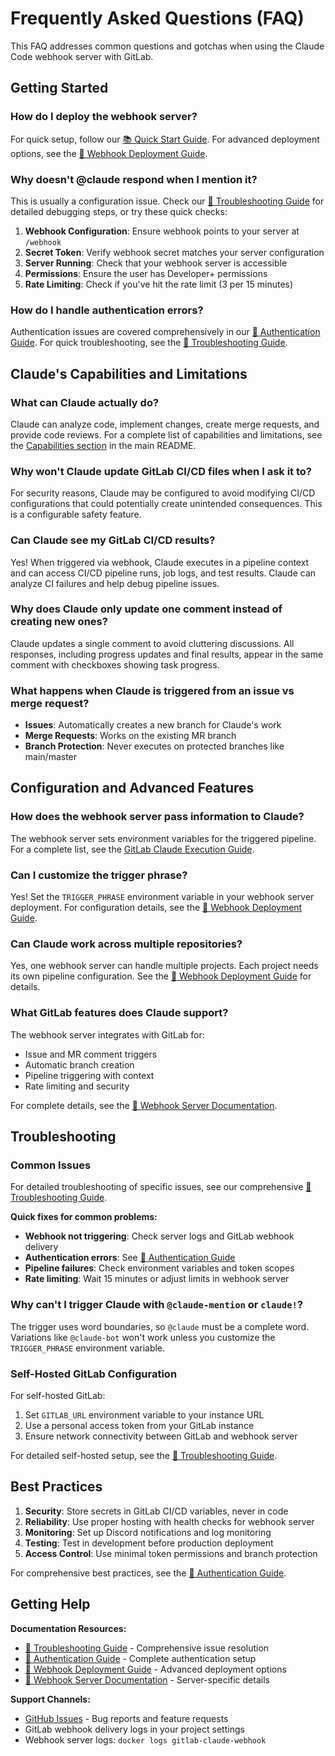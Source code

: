 # Frequently Asked Questions (FAQ)

This FAQ addresses common questions and gotchas when using the Claude Code webhook server with GitLab.

## Getting Started

### How do I deploy the webhook server?

For quick setup, follow our [📚 Quick Start Guide](docs/QUICK_START.md). For advanced deployment options, see the [🚀 Webhook Deployment Guide](docs/WEBHOOK_DEPLOYMENT.md).

### Why doesn't @claude respond when I mention it?

This is usually a configuration issue. Check our [🔧 Troubleshooting Guide](docs/TROUBLESHOOTING.md) for detailed debugging steps, or try these quick checks:

1. **Webhook Configuration**: Ensure webhook points to your server at `/webhook`
2. **Secret Token**: Verify webhook secret matches your server configuration
3. **Server Running**: Check that your webhook server is accessible
4. **Permissions**: Ensure the user has Developer+ permissions
5. **Rate Limiting**: Check if you've hit the rate limit (3 per 15 minutes)

### How do I handle authentication errors?

Authentication issues are covered comprehensively in our [🔐 Authentication Guide](docs/AUTHENTICATION_GUIDE.md). For quick troubleshooting, see the [🔧 Troubleshooting Guide](docs/TROUBLESHOOTING.md#authentication-issues).

## Claude's Capabilities and Limitations

### What can Claude actually do?

Claude can analyze code, implement changes, create merge requests, and provide code reviews. For a complete list of capabilities and limitations, see the [Capabilities section](README.md#capabilities-and-limitations) in the main README.

### Why won't Claude update GitLab CI/CD files when I ask it to?

For security reasons, Claude may be configured to avoid modifying CI/CD configurations that could potentially create unintended consequences. This is a configurable safety feature.

### Can Claude see my GitLab CI/CD results?

Yes! When triggered via webhook, Claude executes in a pipeline context and can access CI/CD pipeline runs, job logs, and test results. Claude can analyze CI failures and help debug pipeline issues.

### Why does Claude only update one comment instead of creating new ones?

Claude updates a single comment to avoid cluttering discussions. All responses, including progress updates and final results, appear in the same comment with checkboxes showing task progress.

### What happens when Claude is triggered from an issue vs merge request?

- **Issues**: Automatically creates a new branch for Claude's work
- **Merge Requests**: Works on the existing MR branch
- **Branch Protection**: Never executes on protected branches like main/master

## Configuration and Advanced Features

### How does the webhook server pass information to Claude?

The webhook server sets environment variables for the triggered pipeline. For a complete list, see the [GitLab Claude Execution Guide](docs/GITLAB_CLAUDE_EXECUTION_GUIDE.md).

### Can I customize the trigger phrase?

Yes! Set the `TRIGGER_PHRASE` environment variable in your webhook server deployment. For configuration details, see the [🚀 Webhook Deployment Guide](docs/WEBHOOK_DEPLOYMENT.md).

### Can Claude work across multiple repositories?

Yes, one webhook server can handle multiple projects. Each project needs its own pipeline configuration. See the [🚀 Webhook Deployment Guide](docs/WEBHOOK_DEPLOYMENT.md#multi-project-setup) for details.

### What GitLab features does Claude support?

The webhook server integrates with GitLab for:

- Issue and MR comment triggers
- Automatic branch creation
- Pipeline triggering with context
- Rate limiting and security

For complete details, see the [🦊 Webhook Server Documentation](gitlab-app/README.md).

## Troubleshooting

### Common Issues

For detailed troubleshooting of specific issues, see our comprehensive [🔧 Troubleshooting Guide](docs/TROUBLESHOOTING.md).

**Quick fixes for common problems:**

- **Webhook not triggering**: Check server logs and GitLab webhook delivery
- **Authentication errors**: See [🔐 Authentication Guide](docs/AUTHENTICATION_GUIDE.md)
- **Pipeline failures**: Check environment variables and token scopes
- **Rate limiting**: Wait 15 minutes or adjust limits in webhook server

### Why can't I trigger Claude with `@claude-mention` or `claude!`?

The trigger uses word boundaries, so `@claude` must be a complete word. Variations like `@claude-bot` won't work unless you customize the `TRIGGER_PHRASE` environment variable.

### Self-Hosted GitLab Configuration

For self-hosted GitLab:

1. Set `GITLAB_URL` environment variable to your instance URL
2. Use a personal access token from your GitLab instance
3. Ensure network connectivity between GitLab and webhook server

For detailed self-hosted setup, see the [🔧 Troubleshooting Guide](docs/TROUBLESHOOTING.md#self-hosted-gitlab).

## Best Practices

1. **Security**: Store secrets in GitLab CI/CD variables, never in code
2. **Reliability**: Use proper hosting with health checks for webhook server
3. **Monitoring**: Set up Discord notifications and log monitoring
4. **Testing**: Test in development before production deployment
5. **Access Control**: Use minimal token permissions and branch protection

For comprehensive best practices, see the [🔐 Authentication Guide](docs/AUTHENTICATION_GUIDE.md#security-best-practices).

## Getting Help

**Documentation Resources:**

- [🔧 Troubleshooting Guide](docs/TROUBLESHOOTING.md) - Comprehensive issue resolution
- [🔐 Authentication Guide](docs/AUTHENTICATION_GUIDE.md) - Complete authentication setup
- [🚀 Webhook Deployment Guide](docs/WEBHOOK_DEPLOYMENT.md) - Advanced deployment options
- [🦊 Webhook Server Documentation](gitlab-app/README.md) - Server-specific details

**Support Channels:**

- [GitHub Issues](https://github.com/hyperremix/claude-code-for-gitlab/issues) - Bug reports and feature requests
- GitLab webhook delivery logs in your project settings
- Webhook server logs: `docker logs gitlab-claude-webhook`
